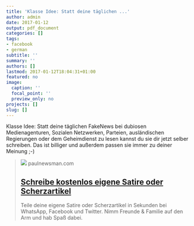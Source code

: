```yaml
---
title: 'Klasse Idee: Statt deine täglichen ...'
author: admin
date: 2017-01-12
output: pdf_document
categories: []
tags:
- facebook
- german
subtitle: ''
summary: ''
authors: []
lastmod: 2017-01-12T18:04:31+01:00
featured: no
image:
  caption: ''
  focal_point: ''
  preview_only: no
projects: []
slug: []
---
```

Klasse Idee: Statt deine täglichen FakeNews bei dubiosen Medienagenturen, Sozialen Netzwerken, Parteien, ausländischen Regierungen oder dem Geheimdienst zu lesen kannst du sie dir jetzt selber schreiben. Das ist billiger und außerdem passen sie immer zu deiner Meinung ;-)
> [![](https://paulnewsman.com/assets/logo_social-d5537aec5366c2cf0f7d820c322904ba13b81834cae035008c1ec83d72c4b046.png)](https://paulnewsman.com/)
> paulnewsman.com
> ## [Schreibe kostenlos eigene Satire oder Scherzartikel](https://paulnewsman.com/)
>
>Teile deine eigene Satire oder Scherzartikel in Sekunden bei WhatsApp, Facebook und Twitter. Nimm Freunde & Familie auf den Arm und hab Spaß dabei.

